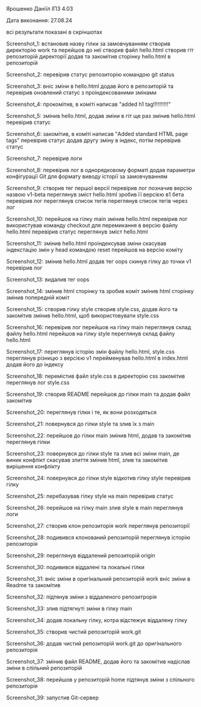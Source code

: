 
Ярошенко Даніїл ІПЗ 4.03

Дата виконання: 27.08.24

всі результати показані в скріншотах

Screenshot_1:
    встановив назву гілки за замовчуванням
    створив директорію work та перейшов до неї
    створив файл hello.html
    створив гіт репозиторій директорії
    додав та закомітив сторінку hello.html в репозиторій

Screenshot_2:
    перевірив статус репозиторію командою git status

Screenshot_3:
    вніс зміни в hello.html
    додав його в репозиторій та перевірив оновлений статус з проіндексованими змінами

Screenshot_4:
    прокомітив, в коміті написав "added h1 tag!!!!!!!!!!"

Screenshot_5:
    змінив hello.html, додав зміни в гіт
    ще раз змінив hello.html
    перевірив статус

Screenshot_6:
    закомітив,  в коміті написав "Added standard HTML page tags"
    перевірив статус
    додав другу зміну в індекс, потім перевірив статус

Screenshot_7:
    перевірив логи

Screenshot_8:
    перевірив лог в однорядковому форматі
    додав параметри конфігурації Git для формату виводу історії за замовчуванням

Screenshot_9:
    створив тег першої версії
    перевірив лог
    позначив версію назвою v1-beta
    переглянув зміст hello.html
    зробив її версією в1 бета
    перевірив лог
    переглянув список тегів
    переглянув список тегів через лог

Screenshot_10:
    перейшов на гілку main
    змінив hello.html
    перевірив лог
    використував команду checkout для перемикання в версію файлу hello.html
    перевірив статус
    переглянув зміст hello.html

Screenshot_11:
    змінив hello.html
    проіндексував зміни
    скасував індекстацію змін у head командою reset
    перейшов на версію коміту

Screenshot_12:
    змінив hello.html
    додав тег oops
    cкинув гілку до точки v1
    перевірив лог

Screenshot_13:
    видалив тег oops

Screenshot_14:
    змінив html сторінку та зробив коміт
    змінив html сторінку
    змінив попередній коміт

Screenshot_15:
    створив гілку style
    створив style.css, додав його та закомітив
    змінив hello.html, щоб використовувати style.css

Screenshot_16:
    перевірив лог
    перейшов на гілку main
    переглянув склад файлу hello.html
    перейшов на гілку style
    переглянув склад файлу hello.html

Screenshot_17:
    переглянув історію змін файлу hello.html, style.css
    переглянув різницю з версією v1
    перейменував hello.html в index.html
    додав його до індексу

Screenshot_18:
     перемістив файл style.css в директорію css
     закомітив
     переглянув лог style.css

Screenshot_19:
    створив README
    перейшов до гілки main та додав файл
    закомітив

Screenshot_20:
    переглянув гілки і те, як вони розходяться

Screenshot_21:
    повернувся до гілки style та злив їх з main

Screenshot_22:
    перейшов до гілки main
    змінив html, додав та закомітив
    переглянув гілки

Screenshot_23:
    повернувся до гілки style та злив всі зміни main, де виник конфлікт
    скасував злиття
    змінив html, злив та закомітив вирішення конфлікту

Screenshot_24:
    повернувся до гілки style
    відкотив гілку style
    перевірив гілку

Screenshot_25:
    перебазував гілку style на main
    перевірив статус

Screenshot_26:
    перейшов на гілку main
    злив style в main
    переглянув логи

Screenshot_27:
    створив клон репозиторія work
    переглянув репозиторії

Screenshot_28:
    подивився клонований репозиторій
    переглянув історію репозиторія

Screenshot_29:
    переглянув віддалений репозиторій origin

Screenshot_30:
    подивився віддалені та локальні гілки

Screenshot_31:
    вніс зміни в оригінальний репозиторій work
    вніс зміни в Readme та закомітив

Screenshot_32:
    підтянув зміни з віддаленого репозитрорія

Screenshot_33:
    злив підтягнуті зміни в гілку main

Screenshot_34:
    додав локальну гілку, котра відстежує віддалену гілку

Screenshot_35:
    створив чистий репозиторій work.git
    
Screenshot_36:
    додав чистий репозиторій work.git до оригінального репозиторія

Screenshot_37:
    змінив файл README, додав його та закомітив
    надіслав зміни в спільний репозиторій

Screenshot_38:
    перейшов у репозиторій home
    підтянув зміни з спільного репозиторія

Screenshot_39:
    запустив Git-сервер
